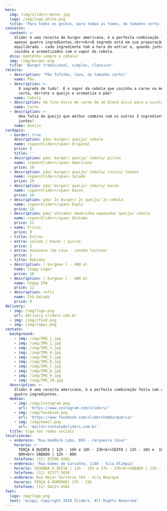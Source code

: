 ```yaml
---
hero:
  img: /img/sliders-menor.jpg
  logo: /img/logo_white.png
  title: 'Para todos os gostos, para todas as fomes, do tamanho certo.'
conceito:
  content: >-
    Slider é uma receita de burger americana, é a perfeita combinação feita com
    apenas quatro ingredientes.<br><br>O segredo está em sua preparação
    equilibrada - cada ingrediente tem a hora de entrar e, quando juntos, são
    cozidos e aromatizados com o vapor da cebola.
  dica: mantenha sempre a cebola!
  img: /img/burger.png
  title: 'Burger tradicional, simples, clássico!'
receita:
  - description: 'Pão fofinho, leve, no tamanho certo!'
    name: Pão
  - description: >-
      O segredo de tudo!  É o vapor da cebola que cozinha a carne na medida
      certa, derrete o queijo e aromatiza o pão!
    name: Cebola
  - description: Um fino disco de carne de um blend único para a suculência perfeita.
    name: Carne
  - description: >-
      Uma fatia do queijo que melhor combina com os outros 3 ingredientes
      juntos!
    name: Queijo
cardapio:
  - border: true
    description: pão/ burger/ queijo/ cebola
    name: <span>Slider</span> Original
    price: 8
    title: ''
  - description: pão/ burger/ queijo/ cebola/ picles
    name: <span>Slider</span> Americano
    price: 10
  - description: pão/ burger/ queijo/ cebola/ rúcula/ tomate
    name: <span>Slider</span> Salada
    price: 10
  - description: pão/ burger/ queijo/ cebola/ bacon
    name: <span>Slider</span> Bacon
    price: 10
  - description: pão/ 2x burger/ 2x queijo/ 2x cebola
    name: <span>Slider</span> Duplo
    price: 14
  - description: pão/ shitake/ abobrinha empanada/ queijo/ cebola
    name: <span>Slider</span> Shitake
    price: 12
  - name: Fritas
    price: 9
  - title: Extras
  - extra: salada | bacon | picles
    price: 2
  - extra: maionese (da casa - contém lactose)
    price: 1
  - title: Bebidas
  - description: ( burgman ) - 400 ml
    name: Chopp Lager
    price: 10
  - description: ( burgman ) - 400 ml
    name: Chopp IPA
    price: 12
  - description: refil
    name: Chá Gelado
    price: 9
delivery:
  - img: /img/logo.png
    url: delivery.sliders.com.br
  - img: /img/ifood.png
  - img: /img/rappi.png
contato:
  background:
    - img: /img/IMG_1.jpg
    - img: /img/IMG_2.jpg
    - img: /img/IMG_3.jpg
    - img: /img/IMG_4.jpg
    - img: /img/IMG_5.jpg
    - img: /img/IMG_6.jpg
    - img: /img/IMG_7.jpg
    - img: /img/IMG_8.jpg
    - img: /img/IMG_9.jpg
    - img: /img/IMG_10.jpg
  description: >-
    Slider é uma receita americana, é a perfeita combinação feita com apenas
    quatro ingredientes.
  medias:
    - img: /img/instagram.png
      url: 'https://www.instagram.com/sliders/'
    - img: /img/facebook.png
      url: 'https://www.facebook.com/slidershamburgueria/'
    - img: /img/email.png
      url: 'mailto:contato@sliders.com.br'
  title: Siga nas redes sociais
localizacao:
  - endereco: 'Rua Haddock Lobo, 893 - Cerqueira César'
    horario: >-
      TERÇA À QUINTA | 12h - 16h e 18h - 23h<br>SEXTA | 12h - 16h e  18h -
      00h<br> SÁBADO | 12h - 00h
    telefone: (11) 93296-4582
  - endereco: 'Rua Gomes de Carvalho, 1146 - Vila Olímpia'
    horario: SEGUNDA À SEXTA | 11h - 15h e 17h - 23h<br>SÁBADO | 12h - 23h
    telefone: (11) 97377-5658
  - endereco: Rua Major Sertório 764 - Vila Buarque
    horario: TERÇA À DOMINGO| 17h - 23h
    telefone: (11) 94221-4582
feet:
  logo: img/logo.png
  text: '&copy; Copyright 2018 Sliders. All Rights Reserved'
---
```


